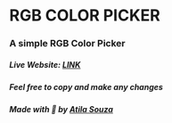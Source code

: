 # RGB COLOR PICKER
### A simple RGB Color Picker

##### Live Website: <a href="https://atilapms.github.io/rgbcolorpicker/">LINK<a>

##### Feel free to copy and make any changes

##### Made with 💜 by <a href="https://www.linkedin.com/in/atilapms/">Atila Souza<a>
